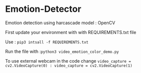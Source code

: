 # Emotion-Detector
Emotion detection using harcascade model : OpenCV

First update your environment with with REQUIREMENTS.txt file

Use : ``` pip3 intsall -f REQUIREMENTS.txt ```

Run the file with :``` python3 video_emotion_color_demo.py ```

To use external webcam in the code change
```video_capture = cv2.VideoCapture(0) : video_capture = cv2.VideoCapture(1)```
